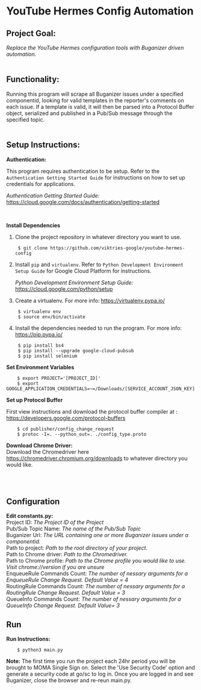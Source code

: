# YouTube Hermes Config Automation

## **Project Goal:**
*Replace the YouTube Hermes configuration tools with Buganizer driven automation.* <br/><br/>

## Functionality:<br/>
Running this program will scrape all Buganizer issues under a specified componentid, looking for valid templates in the reporter's comments on each issue. If a template is valid, it will then be parsed into a Protocol Buffer object, serialized and published in a Pub/Sub message through the specified topic.<br/><br/>

**Setup Instructions:**
-------------------------------------------------------------------------------

**Authentication:**

This program requires authentication to be setup. Refer to the
`Authentication Getting Started Guide` for instructions on how to set up
credentials for applications.

*Authentication Getting Started Guide:*
    https://cloud.google.com/docs/authentication/getting-started
    
<br/>

**Install Dependencies**

1. Clone the project repository in whatever directory you want to use.

        $ git clone https://github.com/viktries-google/youtube-hermes-config
        
2. Install `pip` and `virtualenv`. Refer to `Python Development Environment Setup Guide` for Google Cloud Platform for instructions.

   *Python Development Environment Setup Guide:* https://cloud.google.com/python/setup

3. Create a virtualenv. For more info: https://virtualenv.pypa.io/

        $ virtualenv env
        $ source env/bin/activate

4. Install the dependencies needed to run the program. For more info: https://pip.pypa.io/

        $ pip install bs4
        $ pip install --upgrade google-cloud-pubsub
        $ pip install selenium
        
**Set Environment Variables**

        $ export PROJECT='[PROJECT_ID]'
        $ export GOOGLE_APPLICATION_CREDENTIALS=~=/Downloads/[SERVICE_ACCOUNT_JSON_KEY]
    
**Set up Protocol Buffer**

 First view instructions and download the protocol buffer compiler at : https://developers.google.com/protocol-buffers
 

        $ cd publisher/config_change_request
        $ protoc -I=. --python_out=. ./config_type.proto




**Download Chrome Driver:**<br/>
Download the Chromedriver here https://chromedriver.chromium.org/downloads to whatever directory you would like.




<br/>
<br/>

**Configuration**
-------------------------------------------------------------------------------

**Edit constants.py:**<br/>
Project ID: *The Project ID of the Project*<br/>
Pub/Sub Topic Name: *The name of the Pub/Sub Topic* <br/>
Buganizer Url: *The URL containing one or more Buganizer issues under a componentid.*<br/>
Path to project: *Path to the root directory of your project.* <br/>
Path to Chrome driver: *Path to the Chromedriver.*<br/>
Path to Chrome profile: *Path to the Chrome profile you would like to use. Visit chrome://version if you are unsure*<br/>
EnqueueRule Commands Count: *The number of nessary arguments for a EnqueueRule Change Request. Default Value = 4*<br/>
RoutingRule Commands Count: *The number of nessary arguments for a RoutingRule Change Request. Default Value = 3*<br/>
QueueInfo Commands Count: *The number of nessary arguments for a QueueInfo Change Request. Default Value= 3*<br/>

**Run**
-------------------------------------------------------------------------------

**Run Instructions:**

        $ python3 main.py


**Note:** The first time you run the project each 24hr period you will be brought to MOMA Single Sign on. Select the 'Use Security Code' option and generate a security code at go/sc to log in. Once you are logged in and see Buganizer, close the browser and re-reun main.py.

